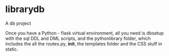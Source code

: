 # librarydb
A db project

Once you have a Python - flask virtual environment, all you need is dbsetup with the sql DDL and DML scripts, and the pythonlibrary folder,
which includes the all the routes.py, __init__, the templates folder and the CSS stuff in static.
